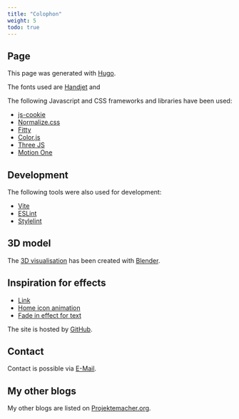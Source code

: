 ```yaml
---
title: "Colophon"
weight: 5
todo: true
---
```


## Page

This page was generated with [Hugo](https://gohugo.io/).

The fonts used are [Handjet](https://rosettatype.com/Handjet) and

The following Javascript and CSS frameworks and libraries have been used:

<ul class="inline-list">
  <li><a href="https://github.com/js-cookie/js-cookie">js-cookie</a></li>
  <li><a href="https://necolas.github.io/normalize.css/">Normalize.css</a></li>
  <li><a href="https://rikschennink.github.io/fitty/">Fitty</a></li>
  <li><a href="https://colorjs.io/">Color.js</a></li>
  <li><a href="https://threejs.org/">Three JS</a></li>
  <li><a href="https://motion.dev/">Motion One</a></li>
</ul>

## Development

The following tools were also used for development:

<ul class="inline-list">
  <li><a href="https://vitejs.dev/">Vite</a></li>
  <li><a href="https://eslint.org/">ESLint</a></li>
  <li><a href="https://stylelint.io/">Stylelint</a></li>
</ul>

## 3D model

The [3D visualisation](#phenomenon) has been created with [Blender](https://www.blender.org/).

## Inspiration for effects

<ul class="inline-list">
  <li><a href="https://codepen.io/RickyMarou/pen/dyoMXYR">Link <nimation</a></li>
  <li><a href="https://codepen.io/avixsoft/pen/mdyOLKR">Home icon animation</a></li>
  <li><a href="https://animista.net/play/text/focus-in/text-focus-in">Fade in effect for text</a></li>
</ul>

The site is hosted by [GitHub](https://github.com/).

## Contact

Contact is possible via [E-Mail](mailto:yaapb@projektemacher.org).

## My other blogs

My other blogs are listed on [Projektemacher.org](https://projektemacher.org/blogs/).
